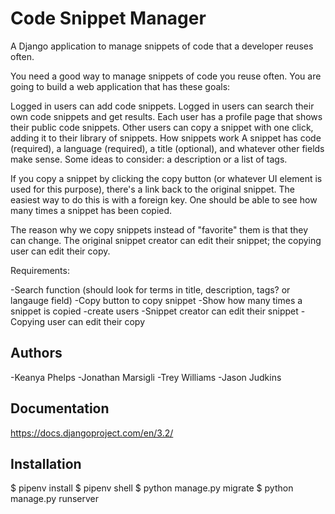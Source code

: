 
# Code Snippet Manager


A Django application to manage snippets of code that a developer reuses often.


You need a good way to manage snippets of code you reuse often. You are going to build a web application that has these goals:

Logged in users can add code snippets.
Logged in users can search their own code snippets and get results.
Each user has a profile page that shows their public code snippets. Other users can copy a snippet with one click, adding it to their library of snippets.
How snippets work
A snippet has code (required), a language (required), a title (optional), and whatever other fields make sense. Some ideas to consider: a description or a list of tags.

If you copy a snippet by clicking the copy button (or whatever UI element is used for this purpose), there's a link back to the original snippet. The easiest way to do this is with a foreign key. One should be able to see how many times a snippet has been copied.

The reason why we copy snippets instead of "favorite" them is that they can change. The original snippet creator can edit their snippet; the copying user can edit their copy.

Requirements:

-Search function (should look for terms in title, description, tags? or langauge field)
-Copy button to copy snippet
-Show how many times a snippet is copied
-create users 
-Snippet creator can edit their snippet 
-Copying user can edit their copy

## Authors

-Keanya Phelps
-Jonathan Marsigli
-Trey Williams
-Jason Judkins

## Documentation

https://docs.djangoproject.com/en/3.2/

## Installation

$ pipenv install
$ pipenv shell
$ python manage.py migrate
$ python manage.py runserver
    


